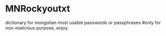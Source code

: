 # MNRockyoutxt
dictionary for mongolian most usable passwords or passphrases
#only for non-malicious purpose, enjoy.
